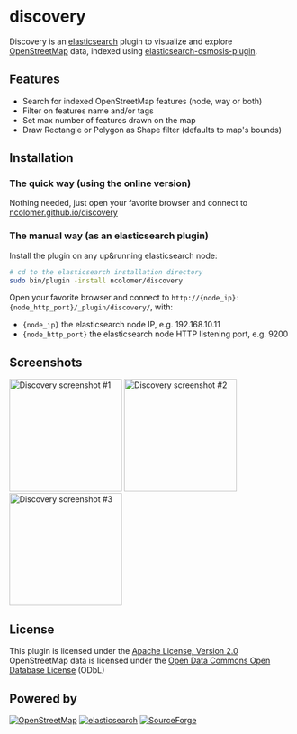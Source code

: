 # discovery

Discovery is an [elasticsearch](http://www.elasticsearch.org) plugin to visualize and explore [OpenStreetMap](http://www.openstreetmap.org) 
data, indexed using [elasticsearch-osmosis-plugin](https://github.com/ncolomer/elasticsearch-osmosis-plugin).

## Features

* Search for indexed OpenStreetMap features (node, way or both)
* Filter on features name and/or tags
* Set max number of features drawn on the map
* Draw Rectangle or Polygon as Shape filter (defaults to map's bounds)

## Installation

### The quick way (using the online version)

Nothing needed, just open your favorite browser and connect to [ncolomer.github.io/discovery](http://ncolomer.github.io/discovery)

### The manual way (as an elasticsearch plugin)

Install the plugin on any up&running elasticsearch node: 

```bash
# cd to the elasticsearch installation directory
sudo bin/plugin -install ncolomer/discovery
```

Open your favorite browser and connect to `http://{node_ip}:{node_http_port}/_plugin/discovery/`, with:

* `{node_ip}` the elasticsearch node IP, e.g. 192.168.10.11
* `{node_http_port}` the elasticsearch node HTTP listening port, e.g. 9200 

## Screenshots

[<img src="https://raw.github.com/ncolomer/elasticsearch-osmosis-plugin/master/assets/discovery1.png" alt="Discovery screenshot #1" width="200" />](https://raw.github.com/ncolomer/elasticsearch-osmosis-plugin/master/assets/discovery1.png)
[<img src="https://raw.github.com/ncolomer/elasticsearch-osmosis-plugin/master/assets/discovery2.png" alt="Discovery screenshot #2" width="200" />](https://raw.github.com/ncolomer/elasticsearch-osmosis-plugin/master/assets/discovery2.png)
[<img src="https://raw.github.com/ncolomer/elasticsearch-osmosis-plugin/master/assets/discovery3.png" alt="Discovery screenshot #3" width="200" />](https://raw.github.com/ncolomer/elasticsearch-osmosis-plugin/master/assets/discovery3.png)

## License

This plugin is licensed under the [Apache License, Version 2.0](http://www.apache.org/licenses/LICENSE-2.0)  
OpenStreetMap data is licensed under the [Open Data Commons Open Database License](http://opendatacommons.org/licenses/odbl/1.0/) (ODbL)

## Powered by

[![OpenStreetMap](https://raw.github.com/ncolomer/elasticsearch-osmosis-plugin/master/assets/openstreetmap.png)](http://www.openstreetmap.org)
[![elasticsearch](https://raw.github.com/ncolomer/elasticsearch-osmosis-plugin/master/assets/elasticsearch.png)](http://www.elasticsearch.org)
[![SourceForge](https://raw.github.com/ncolomer/elasticsearch-osmosis-plugin/master/assets/sourceforge.png)](http://www.sourceforge.net)
